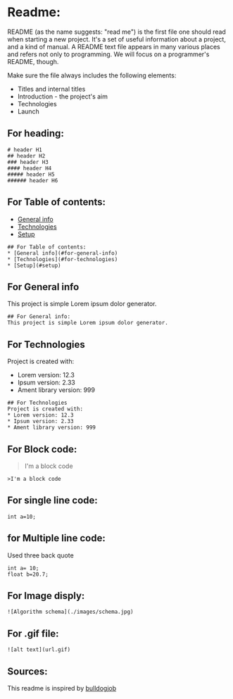 # Readme:
README (as the name suggests: "read me") is the first file one should read when starting a new project. It's a set of useful information about a project, and a kind of manual. A README text file appears in many various places and refers not only to programming. We will focus on a programmer's README, though. 

Make sure the file always includes the following elements:

* Titles and internal titles
* Introduction - the project's aim
* Technologies
* Launch

## For heading:

```
# header H1
## header H2
### header H3
#### header H4
##### header H5
###### header H6
```

## For Table of contents:
* [General info](#for-general-info)
* [Technologies](#for-technologies)
* [Setup](#setup)

```
## For Table of contents:
* [General info](#for-general-info)
* [Technologies](#for-technologies)
* [Setup](#setup)
```


## For General info
This project is simple Lorem ipsum dolor generator.
```
## For General info:
This project is simple Lorem ipsum dolor generator.
```
	
## For Technologies
Project is created with:
* Lorem version: 12.3
* Ipsum version: 2.33
* Ament library version: 999
```
## For Technologies
Project is created with:
* Lorem version: 12.3
* Ipsum version: 2.33
* Ament library version: 999
```

## For Block code:
>I'm a block code

` >I'm a block code `
## For single line code:
 ` int a=10; `
 
## for Multiple line code: 
   Used three back quote

```
int a= 10;
float b=20.7; 

```
## For Image disply:

` ![Algorithm schema](./images/schema.jpg) `

## For .gif file:
 
 ` ![alt text](url.gif) `


## Sources:
This readme is inspired by [bulldogjob](https://bulldogjob.com/news/449-how-to-write-a-good-readme-for-your-github-project)
